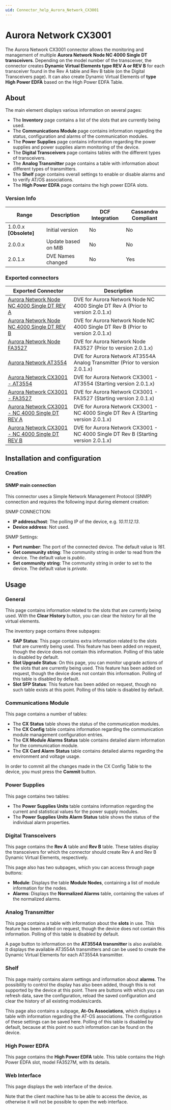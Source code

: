 ```yaml
---
uid: Connector_help_Aurora_Network_CX3001
---
```


# Aurora Network CX3001

The Aurora Network CX3001 connector allows the monitoring and management of multiple **Aurora Network Node NC 4000 Single DT transceivers**. Depending on the model number of the transceiver, the connector creates **Dynamic Virtual Elements type REV A or REV B** for each transceiver found in the Rev A table and Rev B table (on the Digital Transceivers page). It can also create Dynamic Virtual Elements of **type High Power EDFA** based on the High Power EDFA Table.

## About

The main element displays various information on several pages:

- The **Inventory** page contains a list of the slots that are currently being used.
- The **Communications Module** page contains information regarding the status, configuration and alarms of the communication modules.
- The **Power Supplies** page contains information regarding the power supplies and power supplies alarm monitoring of the device.
- The **Digital Transceivers** page contains tables with the different types of transceivers.
- The **Analog Transmitter** page contains a table with information about different types of transmitters.
- The **Shelf** page contains overall settings to enable or disable alarms and to verify AT/OS associations.
- The **High Power EDFA** page contains the high power EDFA slots.

### Version Info

| **Range**         | **Description**     | **DCF Integration** | **Cassandra Compliant** |
|--------------------------|---------------------|---------------------|-------------------------|
| 1.0.0.x **\[Obsolete\]** | Initial version     | No                  | No                      |
| 2.0.0.x                  | Update based on MIB | No                  | No                      |
| 2.0.1.x                  | DVE Names changed   | No                  | Yes                     |

### Exported connectors

| **Exported Connector**                                                                                                                    | **Description**                                                                    |
|------------------------------------------------------------------------------------------------------------------------------------------|------------------------------------------------------------------------------------|
| [Aurora Network Node NC 4000 Single DT REV A](xref:Connector_help_Aurora_Networks_Node_NC4000_Single_DT_REV_A)             | DVE for Aurora Network Node NC 4000 Single DT Rev A (Prior to version 2.0.1.x)     |
| [Aurora Network Node NC 4000 Single DT REV B](xref:Connector_help_Aurora_Networks_Node_NC_4000_Single_DT_REV_B)          | DVE for Aurora Network Node NC 4000 Single DT Rev B (Prior to version 2.0.1.x)     |
| [Aurora Network Node FA3527](xref:Connector_help_Aurora_Network_Node_FA3527)                                                       | DVE for Aurora Network Node FA3527 (Prior to version 2.0.1.x)                      |
| [Aurora Network AT3554](xref:Connector_help_Aurora_Network_AT3554)                                                                   | DVE for Aurora Network AT3554A Analog Transmitter (Prior to version 2.0.1.x)       |
| [Aurora Network CX3001 - AT3554](xref:Connector_help_Aurora_Network_CX3001_-_AT3554)                                             | DVE for Aurora Network CX3001 - AT3554 (Starting version 2.0.1.x)                  |
| [Aurora Network CX3001 - FA3527](xref:Connector_help_Aurora_Network_CX3001_-_FA3527)                                             | DVE for Aurora Network CX3001 - FA3527 (Starting version 2.0.1.x)                  |
| [Aurora Network CX3001 - NC 4000 Single DT REV A](xref:Connector_help_Aurora_Network_CX3001_-_NC_4000_Single_DT_REV_A) | DVE for Aurora Network CX3001 - NC 4000 Single DT Rev A (Starting version 2.0.1.x) |
| [Aurora Network CX3001 - NC 4000 Single DT REV B](xref:Connector_help_Aurora_Network_CX3001_-_NC_4000_Single_DT_REV_B) | DVE for Aurora Network CX3001 - NC 4000 Single DT Rev B (Starting version 2.0.1.x) |

## Installation and configuration

### Creation

#### SNMP main connection

This connector uses a Simple Network Management Protocol (SNMP) connection and requires the following input during element creation:

SNMP CONNECTION:

- **IP address/host**: The polling IP of the device, e.g. *10.11.12.13*.
- **Device address**: Not used.

SNMP Settings:

- **Port number**: The port of the connected device. The default value is *161*.
- **Get community string**: The community string in order to read from the device. The default value is *public*.
- **Set community string**: The community string in order to set to the device. The default value is *private*.

## Usage

### General

This page contains information related to the slots that are currently being used. With the **Clear History** button, you can clear the history for all the virtual elements.

The inventory page contains three subpages:

- **SAP Status**: This page contains extra information related to the slots that are currently being used. This feature has been added on request, though the device does not contain this information. Polling of this table is disabled by default.
- **Slot Upgrade Status**: On this page, you can monitor upgrade actions of the slots that are currently being used. This feature has been added on request, though the device does not contain this information. Polling of this table is disabled by default.
- **Slot SFP Status**: This feature has been added on request, though no such table exists at this point. Polling of this table is disabled by default.

### Communications Module

This page contains a number of tables:

- The **CX Status** table shows the status of the communication modules.
- The **CX Config** table contains information regarding the communication module management configuration entries.
- The **CX Module Alarms Status** table contains detailed alarm information for the communication module.
- The **CX Card Alarm** **Status** table contains detailed alarms regarding the environment and voltage usage.

In order to commit all the changes made in the CX Config Table to the device, you must press the **Commit** button.

### Power Supplies

This page contains two tables:

- The **Power Supplies Units** table contains information regarding the current and statistical values for the power supply modules.
- The **Power Supplies Units Alarm Status** table shows the status of the individual alarm properties.

### Digital Transceivers

This page contains the **Rev A** table and **Rev B** table. These tables display the transceivers for which the connector should create Rev A and Rev B Dynamic Virtual Elements, respectively.

This page also has two subpages, which you can access through page buttons:

- **Module**: Displays the table **Module Nodes**, containing a list of module information for the nodes.
- **Alarms**: Displays the **Normalized Alarms** table, containing the values of the normalized alarms.

### Analog Transmitter

This page contains a table with information about the **slots** in use. This feature has been added on request, though the device does not contain this information. Polling of this table is disabled by default.

A page button to information on the **AT3554A transmitter** is also available. It displays the available AT3554A transmitters and can be used to create the Dynamic Virtual Elements for each AT3554A transmitter.

### Shelf

This page mainly contains alarm settings and information about **alarms**. The possibility to control the display has also been added, though this is not supported by the device at this point. There are buttons with which you can refresh data, save the configuration, reload the saved configuration and clear the history of all existing modules/cards.

This page also contains a subpage, **At-Os Associations**, which displays a table with information regarding the AT-OS associations. The configuration of these settings can be saved here. Polling of this table is disabled by default, because at this point no such information can be found on the device.

### High Power EDFA

This page contains the **High Power EDFA** table. This table contains the High Power EDFA slot, model FA3527M, with its details.

### Web Interface

This page displays the web interface of the device.

Note that the client machine has to be able to access the device, as otherwise it will not be possible to open the web interface.
